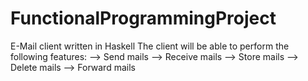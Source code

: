 # FunctionalProgrammingProject
E-Mail client written in Haskell
The client will be able to perform the following features:
--> Send mails
--> Receive mails
--> Store mails
--> Delete mails
--> Forward mails
